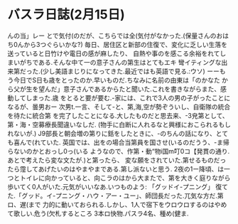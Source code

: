 # バスラ日誌(2月15日)

んの当」レー
とで気付(のだが、こちらでは全(気付がなかった.(保量さんのおはち0んから3つぐらいかな?)
毎日、居住区と新部の住復で、変化に乏しい生落を送っていると日竹けや電日の感が麻したり、
自熱や事のを感こる余裕をれてしまいがちである.そんな中て一の意子さんの第生はとてもエキ
彎イティングな出来第だった.(少し美語まじりになってきた.最近ではも英語で見る.:ウソ)
ーーもう今日でS日も歳をとったのか.早いものだ.ちなみに名前の由東は「のかなた
から父が生を望んだ」意子さんであるからたと聞いた.これを書きながらまた、感動してしまった.歳
をとると要が要む.-家には、これで3人の男の子がったことになるが、曇男おー
次男t.一言、そして-と、第,海,空が勢ぞういし、自衛隊の統合を待たに統合第
を完了したことになる.大したものだと思去来、-3皃第として、第・海・空募療長聞違いなしだ.
(物手に白断に人れるなと興様におこられるもしれないが.)
J9部長と朝会増の第りに銛をしたときに、-のちんの話になり、とても喜んで(れていた.
英国では、出をの場合当第員を国させ(いるのだうう、-ま帰らないのかとおっし0っ(いる
ようなので、作第・動“物i国m叮0コ【発貫の通り.あとで考えたら変な文たが.)と第ったら、
変な願をされていた.第せるものだったら霪してあげたいのはやまやまである.第し派ないと思う.
2夜の1ー降頃、は一つとトイレに向かっていると、向こラのはから大またで、第を大きく庭りながら
歩いてく0人がいた.元気がいいなあ.いつものよう:
「グッドイ-プニング」
復てた.「グッド。イ-プニング・ハウ・アー・ユー」、師団長だった.兀気な方だ.第ロ、遅(まで
力的に動いておられる.しかし、1人で宿下をウロウロするのはやめて歌しい.危う(欠札するところ
3本ロ快物.パスラ4名、種め(健ま.
